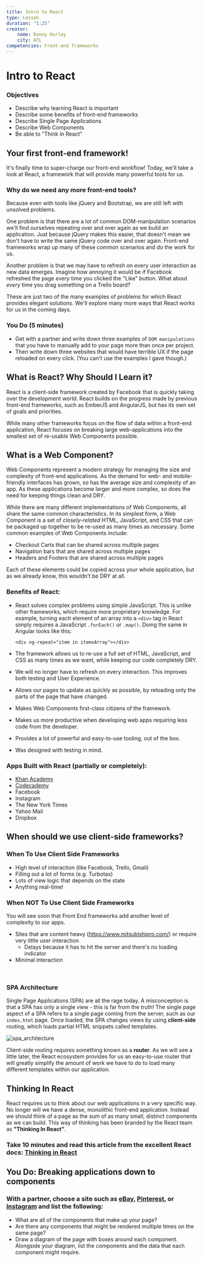 ```yaml
---
title: Intro to React
type: Lesson
duration: "1:25"
creator:
    name: Danny Hurley 
    city: ATL
competencies: Front-end frameworks
---
```


# Intro to React

### Objectives

- Describe why learning React is important
- Describe some benefits of front-end frameworks
- Describe Single Page Applications
- Describe Web Components
- Be able to "Think in React"

## Your first front-end framework!

It's finally time to super-charge our front-end workflow! Today, we'll take a look at React, a framework that will provide many powerful tools for us.

### Why do we need any more front-end tools? 

Because even with tools like jQuery and Bootstrap, we are still left with unsolved problems.

One problem is that there are a lot of common DOM-manipulation scenarios we'll find ourselves repeating over and over again as we build an application. Just because jQuery makes this easier, that doesn't mean we don't have to write the same jQuery code over and over again. Front-end frameworks wrap up many of these common scenarios and do the work for us.

Another problem is that we may have to refresh on every user interaction as new data emerges. Imagine how annoying it would be if Facebook refreshed the page _every_ time you clicked the "Like" button. What about _every_ time you drag something on a Trello board?

These are just two of the many examples of problems for which React provides elegant solutions. We'll explore many more ways that React works for us in the coming days.

### You Do (5 minutes)

* Get with a partner and write down three examples of `DOM manipulations` that you have to manually add to your page more than once per project.
* Then write down three websites that would have terrible UX if the page reloaded on every click. (You can't use the examples I gave though.)

## What is React? Why Should I Learn it?

React is a client-side framework created by Facebook that is quickly taking over the development world. React builds on the progress made by previous front-end frameworks, such as EmberJS and AngularJS, but has its own set of goals and priorities.

While many other frameworks focus on the flow of data within a front-end application, React focuses on breaking large web-applications into the smallest set of re-usable Web Components possible.

## What is a Web Component?

Web Components represent a modern strategy for managing the size and complexity of front-end applications. As the demand for web- and mobile-friendly interfaces has grown, so has the average size and complexity of an app. As these applications become larger and more complex, so does the need for keeping things clean and DRY. 

While there are many different implementations of Web Components, all share the same common characteristics. In its simplest form, a Web Component is a set of _closely-related_ HTML, JavaScript, and CSS that can be packaged up together to be re-used as many times as necessary. Some common examples of Web Components include:

* Checkout Carts that can be shared across multiple pages
* Navigation bars that are shared across multiple pages
* Headers and Footers that are shared across multiple pages

Each of these elements could be copied across your whole application, but as we already know, this wouldn't be DRY at all.

### Benefits of React:

* React solves complex problems using simple JavaScript. This is unlike other frameworks, which require more proprietary knowledge. For example, turning each element of an array into a `<div>` tag in React simply requires a JavaScript `.forEach()` or `.map()`. Doing the same in Angular looks like this: 

	```
	<div ng-repeat="item in itemsArray"></div>
	```
* The framework allows us to re-use a full set of HTML, JavaScript, and CSS as many times as we want, while keeping our code completely DRY.
* We will no longer have to refresh on every interaction. This improves both testing and User Experience.
* Allows our pages to update as quickly as possible, by reloading only the parts of the page that have changed.
* Makes Web Components first-class citizens of the framework.
* Makes us more productive when developing web apps requiring less code from the developer.
* Provides a lot of powerful and easy-to-use tooling, out of the box.
* Was designed with testing in mind.

### Apps Built with React (partially or completely):

* [Khan Academy](https://www.khanacademy.org/math/algebra/introduction-to-algebra/overview-hist-alg/v/origins-of-algebra)
* [Codecademy](https://www.codecademy.com/learn/all)
* Facebook
* Instagram
* The New York Times
* Yahoo Mail
* Dropbox

## When should we use client-side frameworks?

### When To Use Client Side Frameworks

* High level of interaction (like Facebook, Trello, Gmail)
* Filling out a lot of forms (e.g. Turbotax)
* Lots of view logic that depends on the state
* Anything real-time!

### When NOT To Use Client Side Frameworks

You will see soon that Front End frameworks add another level of complexity to our apps.

* Sites that are content heavy (https://www.mitsubishipro.com/) or require very little user interaction
  * Delays because it has to hit the server and there's no loading indicator
* Minimal interaction

<br />

### SPA Architecture

Single Page Applications (SPA) are all the rage today. A misconception is that a SPA has only a single view - this is far from the truth!  The single page aspect of a SPA refers to a single page coming from the server, such as our `index.html` page.  Once loaded, the SPA changes views by using **client-side** routing, which loads partial HTML snippets called templates.

![spa_architecture](https://cloud.githubusercontent.com/assets/25366/8970635/896c4cce-35ff-11e5-96b2-ef7e62784764.png)

Client-side routing requires something known as a **router**. As we will see a little later, the React ecosystem provides for us an easy-to-use router that will greatly simplify the amount of work we have to do to load many different templates within our application.


## Thinking In React

React requires us to think about our web applications in a very specific way. No longer will we have a dense, monolithic front-end application. Instead we should think of a page as the sum of as many small, distinct components as we can build. This way of thinking has been branded by the React team as **"Thinking In React"**.

### Take 10 minutes and read this article from the excellent React docs: [Thinking in React](https://facebook.github.io/react/docs/thinking-in-react.html)

## You Do: Breaking applications down to components

### With a partner, choose a site such as [eBay](http://www.ebay.com), [Pinterest](http://www.pinterest.com), or [Instagram](http://www.instagram.com) and list the following:

* What are all of the components that make up your page?
* Are there any components that might be rendered multiple times on the same page?
* Draw a diagram of the page with boxes around each component. Alongside your diagram, list the components and the data that each component might require.



